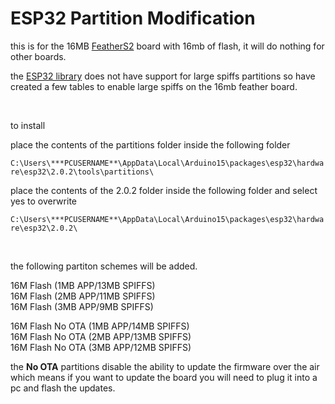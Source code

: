 # ESP32 Partition Modification


this is for the 16MB <a href=https://feathers2.io/>FeatherS2</a> board with 16mb of flash, it will do nothing for other boards.

the <a href=https://github.com/espressif/arduino-esp32>ESP32 library</a> does not have support for large spiffs partitions so have created a few tables to enable large spiffs on the 16mb feather board.

<br>

to install

place the contents of the partitions folder inside the following folder

`C:\Users\***PCUSERNAME**\AppData\Local\Arduino15\packages\esp32\hardware\esp32\2.0.2\tools\partitions\`



place the contents of the 2.0.2 folder inside the following folder and select yes to overwrite 

`C:\Users\***PCUSERNAME**\AppData\Local\Arduino15\packages\esp32\hardware\esp32\2.0.2\`

<br>

the following partiton schemes will be added.

16M Flash (1MB APP/13MB SPIFFS)<br>
16M Flash (2MB APP/11MB SPIFFS)<br>
16M Flash (3MB APP/9MB SPIFFS)<br>


16M Flash No OTA (1MB APP/14MB SPIFFS)<br>
16M Flash No OTA (2MB APP/13MB SPIFFS)<br>
16M Flash No OTA (3MB APP/12MB SPIFFS)<br>

the <b>No OTA</b> partitions disable the ability to update the firmware over the air which means if you want to update the board you will need to plug it into a pc and flash the updates.





